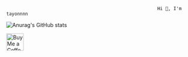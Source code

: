                                                             Hi 👋, I'm tayonnnn
![Anurag's GitHub stats](https://github-readme-stats.vercel.app/api?username=tayonnnn&show_icons=true&theme=slateorange)
 
 
 
 <a href='https://ko-fi.com/tayonnnn' target='_blank'><img height='35' style='border:0px;height:46px;' src='https://az743702.vo.msecnd.net/cdn/kofi3.png?v=0' border='0' alt='Buy Me a Coffee at ko-fi.com' />

  


